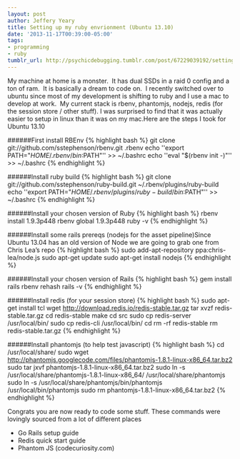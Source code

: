 ```yaml
---
layout: post
author: Jeffery Yeary
title: Setting up my ruby envrionment (Ubuntu 13.10)
date: '2013-11-17T00:39:00-05:00'
tags:
- programming
- ruby
tumblr_url: http://psychicdebugging.tumblr.com/post/67229039192/setting-up-my-ruby-envrionment-ubuntu-13-10
---
```

My machine at home is a monster.  It has dual SSDs in a raid 0 config and a ton of ram.  It is basically a dream to code on.  I recently switched over to ubuntu since most of my development is shifting to ruby and I use a mac to develop at work.  My current stack is rbenv, phantomjs, nodejs, redis (for the session store / other stuff). I was surprised to find that it was actually easier to setup in linux than it was on my mac.Here are the steps I took for Ubuntu 13.10

######First install RBEnv
{% highlight bash %}
git clone git://github.com/sstephenson/rbenv.git .rbenv
echo ''export PATH="$HOME/.rbenv/bin:$PATH"'' >> ~/.bashrc
echo ''eval "$(rbenv init -)"'' >> ~/.bashrc
{% endhighlight %}

######Install ruby build
{% highlight bash %}
git clone git://github.com/sstephenson/ruby-build.git ~/.rbenv/plugins/ruby-build
echo ''export PATH="$HOME/.rbenv/plugins/ruby-build/bin:$PATH"'' >> ~/.bashrc
{% endhighlight %}

######Install your chosen version of Ruby
{% highlight bash %}
rbenv install 1.9.3p448
rbenv global 1.9.3p448
ruby -v
{% endhighlight %}

######Install some rails prereqs (nodejs for the asset pipeline)Since Ubuntu 13.04 has an old version of Node we are going to grab one from Chris Lea’s repo
{% highlight bash %}
sudo add-apt-repository ppa:chris-lea/node.js
sudo apt-get update
sudo apt-get install nodejs
{% endhighlight %}

######Install your chosen version of Rails
{% highlight bash %}
gem install rails
rbenv rehash
rails -v
{% endhighlight %}

######Install redis (for your session store)
{% highlight bash %}
sudo apt-get install tcl
wget http://download.redis.io/redis-stable.tar.gz
tar xvzf redis-stable.tar.gz
cd redis-stable
make
cd src
sudo cp redis-server /usr/local/bin/
sudo cp redis-cli /usr/local/bin/
cd
rm -rf redis-stable
rm redis-stable.tar.gz
{% endhighlight %}

######Install phantomjs (to help test javascript)
{% highlight bash %}
cd /usr/local/share/
sudo wget http://phantomjs.googlecode.com/files/phantomjs-1.8.1-linux-x86_64.tar.bz2
sudo tar jxvf phantomjs-1.8.1-linux-x86_64.tar.bz2
sudo ln -s /usr/local/share/phantomjs-1.8.1-linux-x86_64/ /usr/local/share/phantomjs
sudo ln -s /usr/local/share/phantomjs/bin/phantomjs /usr/local/bin/phantomjs
sudo rm phantomjs-1.8.1-linux-x86_64.tar.bz2
{% endhighlight %}

Congrats you are now ready to code some stuff.
These commands were lovingly sourced from a lot of different places
- Go Rails setup guide
- Redis quick start guide
- Phantom JS (codecuriosity.com)
